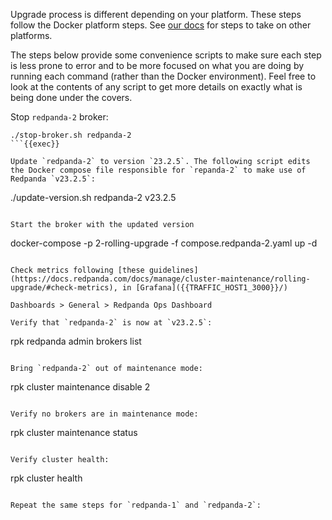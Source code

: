 Upgrade process is different depending on your platform. These steps follow the Docker platform steps. See [our docs](https://docs.redpanda.com/docs/manage/cluster-maintenance/rolling-upgrade/#upgrade-your-version) for steps to take on other platforms.

The steps below provide some convenience scripts to make sure each step is less prone to error and to be more focused on what you are doing by running each command (rather than the Docker environment). Feel free to look at the contents of any script to get more details on exactly what is being done under the covers.

Stop `redpanda-2` broker:

```
./stop-broker.sh redpanda-2
```{{exec}}

Update `redpanda-2` to version `23.2.5`. The following script edits the Docker compose file responsible for `repanda-2` to make use of Redpanda `v23.2.5`:

```
./update-version.sh redpanda-2 v23.2.5
```{{exec}}

Start the broker with the updated version

```
docker-compose -p 2-rolling-upgrade -f compose.redpanda-2.yaml up -d
```{{exec}}

Check metrics following [these guidelines](https://docs.redpanda.com/docs/manage/cluster-maintenance/rolling-upgrade/#check-metrics), in [Grafana]({{TRAFFIC_HOST1_3000}}/)

Dashboards > General > Redpanda Ops Dashboard

Verify that `redpanda-2` is now at `v23.2.5`:

```
rpk redpanda admin brokers list
```{{exec}}

Bring `redpanda-2` out of maintenance mode:

```
rpk cluster maintenance disable 2
```{{exec}}

Verify no brokers are in maintenance mode:

```
rpk cluster maintenance status
```{{exec}}

Verify cluster health:

```
rpk cluster health
```{{exec}}

Repeat the same steps for `redpanda-1` and `redpanda-2`:

